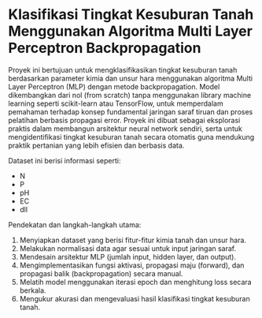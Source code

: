 # Klasifikasi Tingkat Kesuburan Tanah Menggunakan  Algoritma Multi Layer Perceptron Backpropagation

Proyek ini bertujuan untuk mengklasifikasikan tingkat kesuburan tanah berdasarkan parameter kimia dan unsur hara menggunakan algoritma Multi Layer Perceptron (MLP) dengan metode backpropagation. Model dikembangkan dari nol (from scratch) tanpa menggunakan library machine learning seperti scikit-learn atau TensorFlow, untuk memperdalam pemahaman terhadap konsep fundamental jaringan saraf tiruan dan proses pelatihan berbasis propagasi error. Proyek ini dibuat sebagai eksplorasi praktis dalam membangun arsitektur neural network sendiri, serta untuk mengidentifikasi tingkat kesuburan tanah secara otomatis guna mendukung praktik pertanian yang lebih efisien dan berbasis data.

Dataset ini berisi informasi seperti:

- N
- P
- pH
- EC
- dll 

Pendekatan dan langkah-langkah utama:
1. Menyiapkan dataset yang berisi fitur-fitur kimia tanah dan unsur hara.
2. Melakukan normalisasi data agar sesuai untuk input jaringan saraf.
3. Mendesain arsitektur MLP (jumlah input, hidden layer, dan output).
4. Mengimplementasikan fungsi aktivasi, propagasi maju (forward), dan propagasi balik (backpropagation) secara manual.
5. Melatih model menggunakan iterasi epoch dan menghitung loss secara berkala.
6. Mengukur akurasi dan mengevaluasi hasil klasifikasi tingkat kesuburan tanah.

